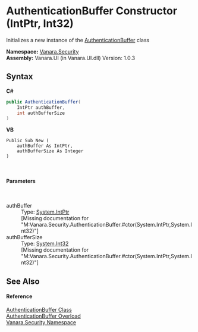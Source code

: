 # AuthenticationBuffer Constructor (IntPtr, Int32)
 

Initializes a new instance of the <a href="adc68639-129d-5e2a-562f-a1bde63ca959">AuthenticationBuffer</a> class

**Namespace:**&nbsp;<a href="98006b63-7b60-ec3a-0702-cd4b721a0776">Vanara.Security</a><br />**Assembly:**&nbsp;Vanara.UI (in Vanara.UI.dll) Version: 1.0.3

## Syntax

**C#**<br />
``` C#
public AuthenticationBuffer(
	IntPtr authBuffer,
	int authBufferSize
)
```

**VB**<br />
``` VB
Public Sub New ( 
	authBuffer As IntPtr,
	authBufferSize As Integer
)
```

<br />

#### Parameters
&nbsp;<dl><dt>authBuffer</dt><dd>Type: <a href="http://msdn2.microsoft.com/en-us/library/5he14kz8" target="_blank">System.IntPtr</a><br />\[Missing <param name="authBuffer"/> documentation for "M:Vanara.Security.AuthenticationBuffer.#ctor(System.IntPtr,System.Int32)"\]</dd><dt>authBufferSize</dt><dd>Type: <a href="http://msdn2.microsoft.com/en-us/library/td2s409d" target="_blank">System.Int32</a><br />\[Missing <param name="authBufferSize"/> documentation for "M:Vanara.Security.AuthenticationBuffer.#ctor(System.IntPtr,System.Int32)"\]</dd></dl>

## See Also


#### Reference
<a href="adc68639-129d-5e2a-562f-a1bde63ca959">AuthenticationBuffer Class</a><br /><a href="0005ccf8-a7ba-49f6-43eb-1c52127e54e1">AuthenticationBuffer Overload</a><br /><a href="98006b63-7b60-ec3a-0702-cd4b721a0776">Vanara.Security Namespace</a><br />